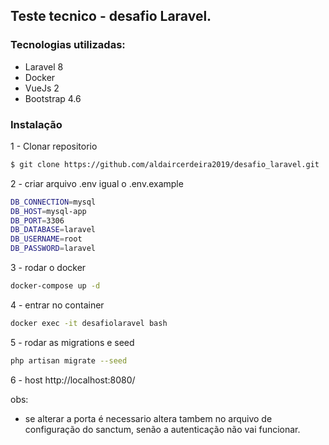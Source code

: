 ## Teste tecnico - desafio Laravel.

### Tecnologias utilizadas:

- Laravel 8
- Docker
- VueJs 2
- Bootstrap 4.6

### Instalação
1 - Clonar repositorio
```bash
$ git clone https://github.com/aldaircerdeira2019/desafio_laravel.git
```

2 - criar arquivo .env igual o .env.example
```bash
DB_CONNECTION=mysql
DB_HOST=mysql-app
DB_PORT=3306
DB_DATABASE=laravel
DB_USERNAME=root
DB_PASSWORD=laravel
```
3 - rodar o docker
```bash
docker-compose up -d
```

4 - entrar no container
```bash
docker exec -it desafiolaravel bash
```
5 - rodar as migrations e seed
```bash
php artisan migrate --seed
```

6 - host http://localhost:8080/


obs: 

- se alterar a porta é necessario altera tambem no arquivo de configuração do sanctum, senão a autenticação não vai funcionar.
